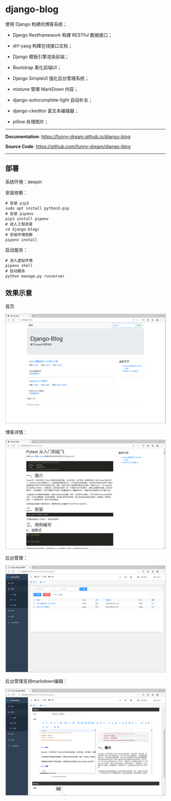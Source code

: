 # django-blog

使用 Django 构建的博客系统；

- Django Restframework 构建 RESTful 数据接口；

- drf-yasg 构建在线接口文档；

- Django 模板引擎渲染前端；

- Bootstrap 美化前端UI；

- Django SimpleUI 强化后台管理系统；

- mistune 管理 MarkDown 内容；

- django-autocomplete-light 自动补全；

- django-ckeditor 富文本编辑器；

- pillow 处理图片；

---

**Documentation**: <a href="https://funny-dream.github.io/django-blog" target="_blank">https://funny-dream.github.io/django-blog</a>

**Source Code**: <a href="https://github.com/funny-dream/django-blog" target="_blank">https://github.com/funny-dream/django-blog</a>

---

## 部署

系统环境：deepin

安装依赖：

```shell
# 安装 pip3
sudo apt install python3-pip
# 安装 pipenv
pip3 install pipenv
# 进入工程目录
cd django-blog/
# 安装环境依赖
pipenv install
```

启动服务：

```shell
# 进入虚拟环境
pipenv shell
# 启动服务
python manage.py runserver
```

## 效果示意

首页

![](./img/home.png)

博客详情：

![](./img/detail.png)

后台管理：

![](./img/admin.png)

后台管理支持markdown编辑：

![](./img/admin_md.png)
